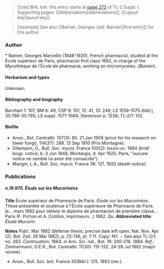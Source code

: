 > [!cite] BHL link: this entry starts at [page 273](https://www.biodiversitylibrary.org/item/103858#page/285/mode/1up) of TL-2 Suppl. I.
> Supporting pages: [[Abbreviations|abbreviations]], [[Layout key|layout key]].

> [!example] See also [[Bainier, Georges {std. Bainier}|first entry]] for this author

### Author

\* Bainier, Georges Marcellin (1848-1920), French pharmacist, studied at the École supérieur de Paris, pharmacist first class 1882, in charge of the Mycothèque de l'École de pharmacie, working on micromycetes. (*Bainier*).

#### Herbarium and types

Unknown.

#### Bibliography and biography

Barnhart 1: 107; BM 6: 49; CSP 9: 101, 12: 41, 13: 249; LS 1559-1575 (bibl.), 30.786-30.795; LS suppl. 1571-1584; Stevenson p. 1234; TL-2/1: 102.

#### Biofile

- Anon., Bot. Centralbl. 107(3): 80. 21 Jan 1908 (price for his research on lower fungi), 114(37): 288. 13 Sep 1910 (Prix Montagne).
- Dillemann, G., Bull. Soc. mycol. France 100(2): lxxxix-xc. 1984 (brief biogr. notice; b. 3 Jun 1848, Montargis, d. Apr 1920, Paris; "aucune notice ne semble lui avoir été consacrée").
- Mangin, L.A., Bull. Soc. mycol. France 36: 121. 1920 (death notice).

### Publications

##### n.19.975. Étude sur les Mucorinées

**Title**
École supérieur de Pharmacie de Paris. *Étude sur les Mucorinées*. Thèse présentée et soutenue à l'École supérieure de Pharmacie de Paris, le... mars 1882 pour obtenir le diplome de pharmacien de première classe... Paris (F. Pichon et A. Cotillon, imprimeurs...) 1882. Qu.
**Abbreviated title**: *Étude Mucorin.*

**Notes**
*Publ*.: Mar 1882 (defense thesis, precise date left open, Nat. Nov. Apr (2), Bot. Zeit. 26 Mai 1882), p. \[1\]-136, *pl. 1-11.* *Copy*: NY. − See also TL-2/1: no. 263.
*Continuation*: 1884, in Ann. Sci. nat., Bot. 19: 200-216. 1884.
*Ref*.: Zimmermann, O.E.R., Bot. Centralbl. 11(30): 115-132. 24-28 Jul 1882 (major review).
- Anon., Bull. Soc. bot. France 30(Bibl.): 125. 1883 (rev.).

